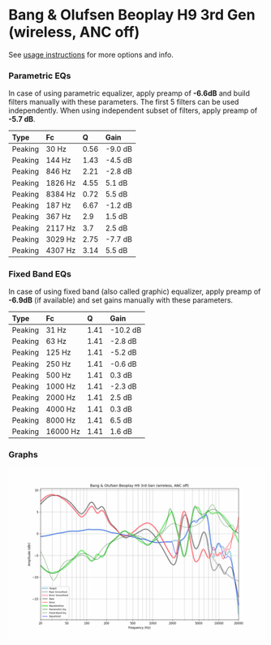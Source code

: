 # Bang & Olufsen Beoplay H9 3rd Gen (wireless, ANC off)
See [usage instructions](https://github.com/jaakkopasanen/AutoEq#usage) for more options and info.

### Parametric EQs
In case of using parametric equalizer, apply preamp of **-6.6dB** and build filters manually
with these parameters. The first 5 filters can be used independently.
When using independent subset of filters, apply preamp of **-5.7 dB**.

| Type    | Fc      |    Q | Gain    |
|:--------|:--------|:-----|:--------|
| Peaking | 30 Hz   | 0.56 | -9.0 dB |
| Peaking | 144 Hz  | 1.43 | -4.5 dB |
| Peaking | 846 Hz  | 2.21 | -2.8 dB |
| Peaking | 1826 Hz | 4.55 | 5.1 dB  |
| Peaking | 8384 Hz | 0.72 | 5.5 dB  |
| Peaking | 187 Hz  | 6.67 | -1.2 dB |
| Peaking | 367 Hz  | 2.9  | 1.5 dB  |
| Peaking | 2117 Hz | 3.7  | 2.5 dB  |
| Peaking | 3029 Hz | 2.75 | -7.7 dB |
| Peaking | 4307 Hz | 3.14 | 5.5 dB  |

### Fixed Band EQs
In case of using fixed band (also called graphic) equalizer, apply preamp of **-6.9dB**
(if available) and set gains manually with these parameters.

| Type    | Fc       |    Q | Gain     |
|:--------|:---------|:-----|:---------|
| Peaking | 31 Hz    | 1.41 | -10.2 dB |
| Peaking | 63 Hz    | 1.41 | -2.8 dB  |
| Peaking | 125 Hz   | 1.41 | -5.2 dB  |
| Peaking | 250 Hz   | 1.41 | -0.6 dB  |
| Peaking | 500 Hz   | 1.41 | 0.3 dB   |
| Peaking | 1000 Hz  | 1.41 | -2.3 dB  |
| Peaking | 2000 Hz  | 1.41 | 2.5 dB   |
| Peaking | 4000 Hz  | 1.41 | 0.3 dB   |
| Peaking | 8000 Hz  | 1.41 | 6.5 dB   |
| Peaking | 16000 Hz | 1.41 | 1.6 dB   |

### Graphs
![](./Bang%20&%20Olufsen%20Beoplay%20H9%203rd%20Gen%20(wireless,%20ANC%20off).png)